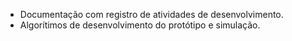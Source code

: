 - Documentação com registro de atividades de desenvolvimento.
- Algorítimos de desenvolvimento do protótipo e simulação.


